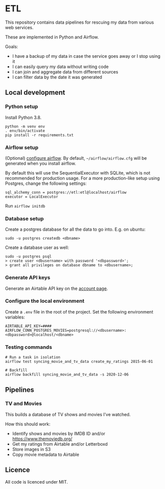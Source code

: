 # ETL
This repository contains data pipelines for rescuing my data from various web services.

These are implemented in Python and Airflow.

Goals:

- I have a backup of my data in case the service goes away or I stop using it
- I can easily query my data without writing code
- I can join and aggregate data from different sources
- I can filter data by the date it was generated

## Local development

### Python setup
Install Python 3.8.

```
python -m venv env
. env/bin/activate
pip install -r requirements.txt
```

### Airflow setup
(Optional) [configure airflow](https://airflow.apache.org/docs/apache-airflow/stable/howto/set-config.html). By default, `~/airflow/airflow.cfg` will be generated when you install airflow.

By default this will use the SequentialExecutor with SQLite, which is not recommended for production usage. For a more production-like setup using Postgres, change the following settings:

```
sql_alchemy_conn = postgres://etl:etl@localhost/airflow
executor = LocalExecutor
```

Run `airflow initdb`

### Database setup
Create a postgres database for all the data to go into. E.g. on ubuntu:

`sudo -u postgres createdb <dbname>`

Create a database user as well:

```
sudo -u postgres psql
> create user <dbusername> with password '<dbpassword>';
> grant all privileges on database dbname to <dbusername>;
```

### Generate API keys
Generate an Airtable API key on the [account page](https://airtable.com/account).

### Configure the local environment
Create a `.env` file in the root of the project. Set the following environment variables:

```
AIRTABLE_API_KEY=####
AIRFLOW_CONN_POSTGRES_MOVIES=postgresql://<dbusername>:<dbpassword>@localhost/<dbname>
```

### Testing commands
```
# Run a task in isolation
airflow test syncing_movie_and_tv_data create_my_ratings 2015-06-01

# Backfill
airflow backfill syncing_movie_and_tv_data -s 2020-12-06
```

## Pipelines

### TV and Movies
This builds a database of TV shows and movies I've watched.

How this should work:

- Identify shows and movies by IMDB ID and/or https://www.themoviedb.org/
- Get my ratings from Airtable and/or Letterboxd
- Store images in S3
- Copy movie metadata to Airtable

## Licence

All code is licenced under MIT.
